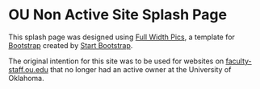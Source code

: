 # OU Non Active Site Splash Page
This splash page was designed using [Full Width Pics](http://startbootstrap.com/template-overviews/full-width-pics/), a template for [Bootstrap](http://getbootstrap.com/) created by [Start Bootstrap](http://startbootstrap.com/).

The original intention for this site was to be used for websites on [faculty-staff.ou.edu](http://faculty-staff.ou.edu) that no longer had an active owner at the University of Oklahoma.
